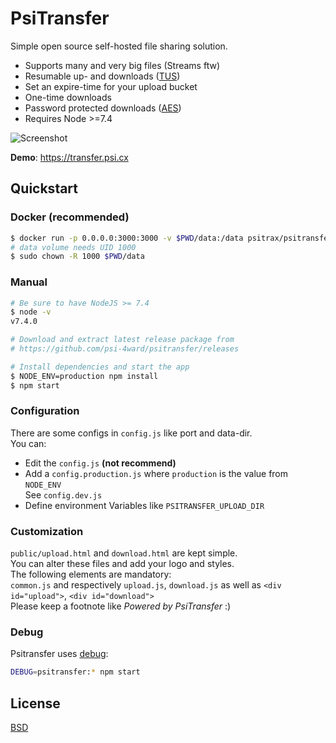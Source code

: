 # PsiTransfer

Simple open source self-hosted file sharing solution.  

* Supports many and very big files (Streams ftw)
* Resumable up- and downloads ([TUS](https://tus.io))
* Set an expire-time for your upload bucket
* One-time downloads
* Password protected downloads ([AES](https://en.wikipedia.org/wiki/Advanced_Encryption_Standard))
* Requires Node >=7.4

![Screenshot](https://raw.githubusercontent.com/psi-4ward/psitransfer/docs/psitransfer.gif)

**Demo**: https://transfer.psi.cx

## Quickstart

### Docker (recommended)
```bash
$ docker run -p 0.0.0.0:3000:3000 -v $PWD/data:/data psitrax/psitransfer
# data volume needs UID 1000
$ sudo chown -R 1000 $PWD/data 
```

### Manual

```bash
# Be sure to have NodeJS >= 7.4
$ node -v
v7.4.0

# Download and extract latest release package from
# https://github.com/psi-4ward/psitransfer/releases

# Install dependencies and start the app
$ NODE_ENV=production npm install
$ npm start
```

### Configuration

There are some configs in `config.js` like port and data-dir.  
You can:
* Edit the `config.js` **(not recommend)**
* Add a `config.production.js` where `production` is the value from `NODE_ENV`  
  See `config.dev.js`
* Define environment Variables like `PSITRANSFER_UPLOAD_DIR`

### Customization

`public/upload.html` and `download.html` are kept simple.  
You can alter these files and add your logo and styles.  
The following elements are mandatory:  
`common.js` and respectively `upload.js`, `download.js` as well as `<div id="upload">`, `<div id="download">`  
Please keep a footnote like *Powered by PsiTransfer* :)

### Debug

Psitransfer uses [debug](https://github.com/visionmedia/debug):

```bash
DEBUG=psitransfer:* npm start
```

## License

[BSD](LICENSE)

